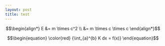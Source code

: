 ```yaml
---
layout: post
title: test
---
```



$$\begin{align*}
E &= m \times c^2  \\ &= m \times c \times c 
\end{align*}$$


$$\begin{equation}
\color{red} {\int_{a}^{b} K dx = f(x)}
\end{equation}$$


<img data-src='https://sirkapil.github.io/resume/img/rhino.png' />